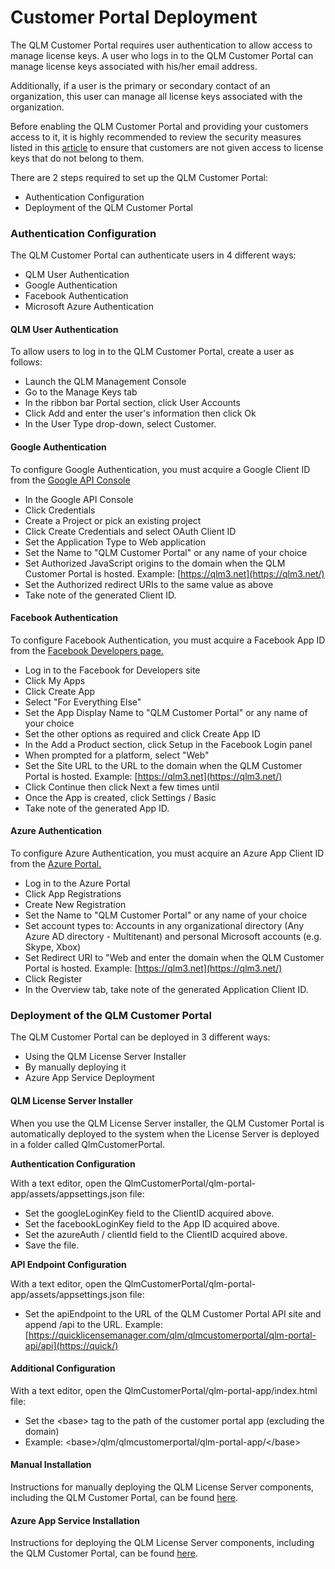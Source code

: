# Customer Portal Deployment

The QLM Customer Portal requires user authentication to allow access to manage license keys. A user who logs in to the QLM Customer Portal can manage license keys associated with his/her email address.

Additionally, if a user is the primary or secondary contact of an organization, this user can manage all license keys associated with the organization.

Before enabling the QLM Customer Portal and providing your customers access to it, it is highly recommended to review the security measures listed in this [article](customer-portal-security-measures.md) to ensure that customers are not given access to license keys that do not belong to them.

There are 2 steps required to set up the QLM Customer Portal:

* Authentication Configuration
* Deployment of the QLM Customer Portal

### Authentication Configuration

The QLM Customer Portal can authenticate users in 4 different ways:

* QLM User Authentication
* Google Authentication
* Facebook Authentication
* Microsoft Azure Authentication

#### QLM User Authentication

To allow users to log in to the QLM Customer Portal, create a user as follows:

* Launch the QLM Management Console
* Go to the Manage Keys tab
* In the ribbon bar Portal section, click User Accounts
* Click Add and enter the user's information then click Ok
* In the User Type drop-down, select Customer.

#### Google Authentication

To configure Google Authentication, you must acquire a Google Client ID from the [Google API Console](https://console.developers.google.com/)

* In the Google API Console
* Click Credentials
* Create a Project or pick an existing project
* Click Create Credentials and select OAuth Client ID
* Set the Application Type to Web application
* Set the Name to "QLM Customer Portal" or any name of your choice
* Set Authorized JavaScript origins to the domain when the QLM Customer Portal is hosted. Example: [https://qlm3.net](https://qlm3.net/)
* Set the Authorized redirect URIs to the same value as above
* Take note of the generated Client ID.

#### Facebook Authentication

To configure Facebook Authentication, you must acquire a Facebook App ID from the [Facebook Developers page.](https://developers.facebook.com/apps)

* Log in to the Facebook for Developers site
* Click My Apps
* Click Create App
* Select "For Everything Else"
* Set the App Display Name to "QLM Customer Portal" or any name of your choice
* Set the other options as required and click Create App ID
* In the Add a Product section, click Setup in the Facebook Login panel
* When prompted for a platform, select "Web"
* Set the Site URL to the URL to the domain when the QLM Customer Portal is hosted. Example: [https://qlm3.net](https://qlm3.net/)
* Click Continue then click Next a few times until&#x20;
* Once the App is created, click Settings / Basic
* Take note of the generated App ID.

#### Azure Authentication

To configure Azure Authentication, you must acquire an Azure App Client ID from the [Azure Portal.](https://portal.azure.com/)

* Log in to the Azure Portal
* Click App Registrations
* Create New Registration
* Set the Name to "QLM Customer Portal" or any name of your choice
* Set account types to: Accounts in any organizational directory (Any Azure AD directory - Multitenant) and personal Microsoft accounts (e.g. Skype, Xbox)
* Set Redirect URI to "Web and enter the domain when the QLM Customer Portal is hosted. Example: [https://qlm3.net](https://qlm3.net/)
* Click Register
* In the Overview tab, take note of the generated Application Client ID.&#x20;

### Deployment of the QLM Customer Portal

The QLM Customer Portal can be deployed in 3 different ways:

* Using the QLM License Server Installer
* By manually deploying it
* Azure App Service Deployment

#### QLM License Server Installer

When you use the QLM License Server installer, the QLM Customer Portal is automatically deployed to the system when the License Server is deployed in a folder called QlmCustomerPortal.

**Authentication Configuration**

With a text editor, open the QlmCustomerPortal/qlm-portal-app/assets/appsettings.json file:

* Set the googleLoginKey field to the ClientID acquired above.
* Set the facebookLoginKey field to the App ID acquired above.
* Set the azureAuth / clientId field to the ClientID acquired above.
* Save the file.

**API Endpoint Configuration**

With a text editor, open the QlmCustomerPortal/qlm-portal-app/assets/appsettings.json file:

* Set the apiEndpoint to the URL of the QLM Customer Portal API site and append /api to the URL. Example: [https://quicklicensemanager.com/qlm/qlmcustomerportal/qlm-portal-api/api](https://quick/)

#### Additional Configuration

With a text editor, open the QlmCustomerPortal/qlm-portal-app/index.html file:

* Set the \<base> tag to the path of the customer portal app (excluding the domain)
* &#x20;Example: \<base>/qlm/qlmcustomerportal/qlm-portal-app/\</base>

#### Manual Installation

Instructions for manually deploying the QLM License Server components, including the QLM Customer Portal, can be found [here](../qlm-license-server/how-to-install-the-qlm-license-server.md).

#### Azure App Service Installation

Instructions for deploying the QLM License Server components, including the QLM Customer Portal, can be found [here](../qlm-license-server/qlm-v12+-azure-integration.md).
